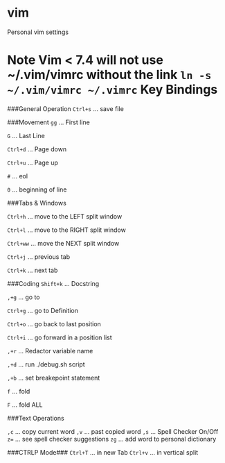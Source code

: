 vim
===

Personal vim settings

**Note** Vim < 7.4 will not use ~/.vim/vimrc without the link ``ln -s
~/.vim/vimrc ~/.vimrc``
Key Bindings
============

###General Operation
``Ctrl+s`` ... save file

###Movement
``gg`` ... First line

``G`` ... Last Line

``Ctrl+d`` ... Page down

``Ctrl+u`` ... Page up

``#`` ... eol

``0`` ... beginning of line

###Tabs & Windows

``Ctrl+h`` ... move to the LEFT split window

``Ctrl+l`` ... move to the RIGHT split window

``Ctrl+ww`` ... move the NEXT split window



``Ctrl+j`` ... previous tab

``Ctrl+k`` ... next tab

###Coding
``Shift+k`` ... Docstring

``,+g`` ... go to

``Ctrl+g`` ... go to Definition

``Ctrl+o`` ... go back to last position

``Ctrl+i`` ... go forward in a position list

``,+r`` ... Redactor variable name

``,+d`` ... run ./debug.sh script

``,+b`` ... set breakepoint statement

``f`` ... fold

``F`` ... fold ALL

###Text Operations

``,c`` ... copy current word
``,v`` ... past copied word
``,s`` ... Spell Checker On/Off
``z=`` ... see spell checker suggestions
``zg`` ... add word to personal dictionary

###CTRLP Mode###
``Ctrl+T`` ... in new Tab
``Ctrl+v`` ... in vertical split
